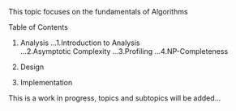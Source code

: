 This topic focuses on the fundamentals of Algorithms

Table of Contents

1. Analysis
...1.Introduction to Analysis  
...2.Asymptotic Complexity
...3.Profiling
...4.NP-Completeness

2. Design

3. Implementation


This is a work in progress, topics and subtopics will be added...
